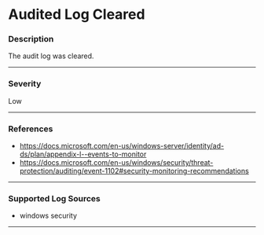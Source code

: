 # Audited Log Cleared
### Description

The audit log was cleared.

-------------------

### Severity
Low

-------------------
### References

- https://docs.microsoft.com/en-us/windows-server/identity/ad-ds/plan/appendix-l--events-to-monitor 
- https://docs.microsoft.com/en-us/windows/security/threat-protection/auditing/event-1102#security-monitoring-recommendations

-------------------

### Supported Log Sources

- windows security

-------------------
